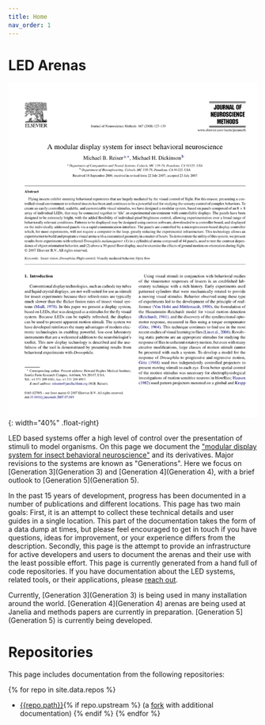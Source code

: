 ```yaml
---
title: Home
nav_order: 1
---
```


# LED Arenas

![A modular display system for insect behavioral neuroscience](/assets/Reiser2008.png){: width="40%" .float-right}

LED based systems offer a high level of control over the presentation of stimuli to model organisms. On this page we document the ["modular display system for insect behavioral neuroscience"](https://doi.org/10.1016/j.jneumeth.2007.07.019) and its derivatives. Major revisions to the systems are known as "Generations". Here we focus on [Generation 3](Generation 3) and [Generation 4](Generation 4), with a brief outlook to [Generation 5](Generation 5).

In the past 15 years of development, progress has been documented in a number of publications and different locations. This page has two main goals: First, it is an attempt to collect these technical details and user guides in a single location. This part of the documentation takes the form of a data dump at times, but please feel encouraged to get in touch if you have questions, ideas for improvement, or your experience differs from the description. Secondly, this page is the attempt to provide an infrastructure for active developers and users to document the arenas and their use with the least possible effort. This page is currently generated from a hand full of code repositories. If you have documentation about the LED systems, related tools, or their applications, please [reach out](Contact).

Currently, [Generation 3](Generation 3) is being used in many installation around the world. [Generation 4](Generation 4) arenas are being used at Janelia and methods papers are currently in preparation. [Generation 5](Generation 5) is currently being developed.

# Repositories

This page includes documentation from the following repositories:

{% for repo in site.data.repos %}
- [{{repo.path}}]({{repo.url}}){% if repo.upstream %} (a [fork]({{repo.upstream}}) with additional documentation) {% endif %}
{% endfor %}
